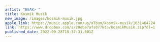 ```yaml
---
artist: "BEAK> "
title: Kosmik Musik
new_image: /images/kosmik-musik.jpg
apple_link: https://music.apple.com/us/album/kosmik-musik/1631464724
link: https://www.dropbox.com/s/20ebe7afs077kta/KosmikMusik.zip?dl=1
published_date: 2022-09-28T18:37:31.601Z
---
```

